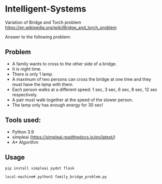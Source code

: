 # Intelligent-Systems

Variation of Bridge and Torch problem https://en.wikipedia.org/wiki/Bridge_and_torch_problem

Answer to the following problem:

## Problem

*  A family wants to cross to the other side of a bridge.
* It is night time.
* There is only 1 lamp.
* A maximum of two persons can cross the bridge at one time and they must have the lamp with them.
* Each person walks at a different speed: 1 sec, 3 sec, 6 sec, 8 sec, 12 sec respectively.
* A pair must walk together at the speed of the slower person.
* The lamp only has enough energy for 30 sec!

## Tools used:

* Python 3.9
* simpleai (https://simpleai.readthedocs.io/en/latest/)
* A* Algorithm

## Usage
```
pip install simpleai pydot flask
```
```
local-machine# python3 family_bridge_problem.py
```
